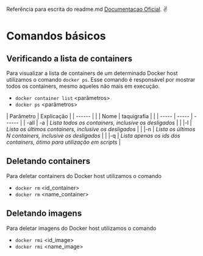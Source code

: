 Referência para escrita do readme.md [Documentaçao Oficial](https://docs.docker.com/reference/). :v:

# Comandos básicos

## Verificando a lista de containers

Para visualizar a lista de containers de um determinado Docker host utilizamos o comando ```docker ps```.
Esse comando é responsável por mostrar todos os containers, mesmo aqueles não mais em execução.

- ``` docker container list ``` <parâmetros>  
- ``` docker ps ``` <parâmetros>

| Parâmetro                | Explicação      | 
| ------                   |                 |
| Nome  | taquigrafia      |                 |
| ----- | -----            | ------          | 
| -all      | -a  	| *Lista todos os containers, inclusive os desligados*      |
|       |-l  	| *Lista os últimos containers, inclusive os desligados*    |
|       |-n  	| *Lista os últimos N containers, inclusive os desligados*  |
|       |-q  	| *Lista apenas os ids dos containers, ótimo para utilização em scripts*  |

## Deletando containers

Para deletar containers do Docker host utilizamos o comando

- ``` docker rm ``` <id_container>
- ``` docker rm ``` <name_container>

## Deletando imagens

Para deletar imagens do Docker host utilizamos o comando

- ``` docker rmi ``` <id_image>
- ``` docker rmi ``` <name_image>